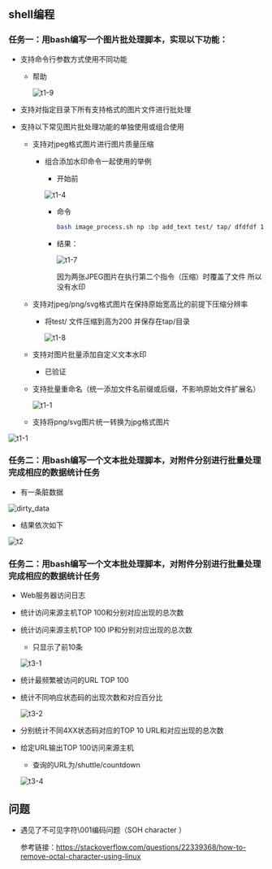 ## shell编程

### 任务一：用bash编写一个图片批处理脚本，实现以下功能：

- 支持命令行参数方式使用不同功能

  - 帮助

    ![t1-9](img/t1-9.png)

- 支持对指定目录下所有支持格式的图片文件进行批处理

- 支持以下常见图片批处理功能的单独使用或组合使用

  - 支持对jpeg格式图片进行图片质量压缩

    - 组合添加水印命令一起使用的举例

      - 开始前

      ![t1-4](img/t1-4.png)

      - 命令

        ```bash
        bash image_process.sh np :bp add_text test/ tap/ dfdfdf 100 red southeast 10,10:bp compress test/ tap/ 20
        ```

      - 结果：

        ![t1-7](img/t1-7.png)

        因为两张JPEG图片在执行第二个指令（压缩）时覆盖了文件 所以没有水印

  - 支持对jpeg/png/svg格式图片在保持原始宽高比的前提下压缩分辨率

    - 将test/ 文件压缩到高为200 并保存在tap/目录

      ![t1-8](img/t1-8.png)

  - 支持对图片批量添加自定义文本水印

    - 已验证

  - 支持批量重命名（统一添加文件名前缀或后缀，不影响原始文件扩展名）

    ![t1-1](img/t1-2.png)

  - 支持将png/svg图片统一转换为jpg格式图片

![t1-1](img/t1-1.png)

### 任务二：用bash编写一个文本批处理脚本，对附件分别进行批量处理完成相应的数据统计任务

- 有一条脏数据

![dirty_data](img/dirty_data.png)

- 结果依次如下

![t2](img/t2.png)

### 任务二：用bash编写一个文本批处理脚本，对附件分别进行批量处理完成相应的数据统计任务

- Web服务器访问日志

- 统计访问来源主机TOP 100和分别对应出现的总次数

- 统计访问来源主机TOP 100 IP和分别对应出现的总次数

  - 只显示了前10条

  ![t3-1](img/t3-1.png)

- 统计最频繁被访问的URL TOP 100

- 统计不同响应状态码的出现次数和对应百分比

  ![t3-2](img/t3-2.png)

- 分别统计不同4XX状态码对应的TOP 10 URL和对应出现的总次数

- 给定URL输出TOP 100访问来源主机

  - 查询的URL为/shuttle/countdown

  ![t3-4](img/t3-4.png)



## 问题

- 遇见了不可见字符\001编码问题（SOH character ）

  参考链接：https://stackoverflow.com/questions/22339368/how-to-remove-octal-character-using-linux
